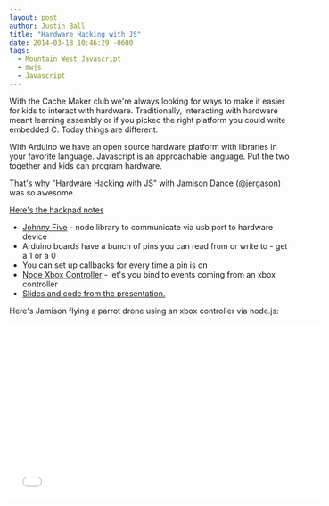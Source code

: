 ```yaml
---
layout: post
author: Justin Ball
title: "Hardware Hacking with JS"
date: 2014-03-18 10:46:29 -0600
tags:
  - Mountain West Javascript
  - mwjs
  - Javascript
---
```

With the Cache Maker club we're always looking for ways to make it easier for kids to interact with hardware. Traditionally, interacting with hardware meant learning assembly or if you picked the right platform you could write embedded C. Today things are different.

With Arduino we have an open source hardware platform with libraries in your favorite language. Javascript is an approachable language. Put the two together and kids can program hardware.

That's why "Hardware Hacking with JS" with <a href="http://jamisondance.com/">Jamison Dance</a> (<a href="https://twitter.com/jergason">@jergason</a>) was so awesome.

<a href="https://hackpad.com/Hardware-Hacking-for-JS-Developers-enBfwkN103s">Here's the hackpad notes</a>

- <a href="https://github.com/rwaldron/johnny-five">Johnny Five</a> - node library to communicate via usb port to hardware device
- Arduino boards have a bunch of pins you can read from or write to - get a 1 or a 0
- You can set up callbacks for every time a pin is on
- <a href="https://github.com/andrew/node-xbox-controller">Node Xbox Controller</a> - let's you bind to events coming from an xbox controller
- <a href="https://github.com/jergason/hardware-hacking-mwjs-2014">Slides and code from the presentation.</a>

Here's Jamison flying a parrot drone using an xbox controller via node.js:

<iframe width="560" height="315" src="//www.youtube.com/embed/kWVEjbvx6Tg" frameborder="0" allowfullscreen></iframe>
